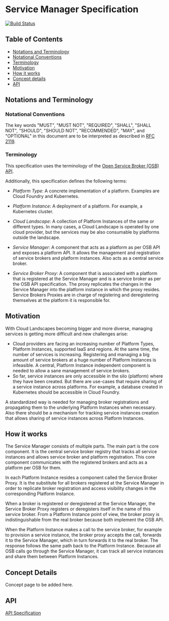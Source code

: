 # Service Manager Specification


[![Build Status](https://travis-ci.org/Peripli/specification.svg?branch=master)](https://travis-ci.org/Peripli/specification)


## Table of Contents

 - [Notations and Terminology](#notations-and-terminology)
  - [Notational Conventions](#notational-conventions)
  - [Terminology](#terminology)
 - [Motivation](#motivation)
 - [How it works](#how-it-works)
 - [Concept details](#concept-details)
 - [API](#api)

## Notations and Terminology

### Notational Conventions

The key words "MUST", "MUST NOT", "REQUIRED", "SHALL", "SHALL NOT", "SHOULD",
"SHOULD NOT", "RECOMMENDED", "MAY", and "OPTIONAL" in this document are to
be interpreted as described in [RFC 2119](https://tools.ietf.org/html/rfc2119).

### Terminology

This specification uses the terminology of the [Open Service Broker (OSB) API](https://github.com/openservicebrokerapi/servicebroker/).

Additionally, this specification defines the following terms:

- *Platform Type*: A concrete implementation of a platform. Examples are Cloud Foundry and Kubernetes.

- *Platform Instance*: A deployment of a platform. For example, a Kubernetes cluster.

- *Cloud Landscape*: A collection of Platform Instances of the same or different types.
  In many cases, a Cloud Landscape is operated by one cloud provider,
  but the services may be also consumable by platforms outside the landscape.

- *Service Manager*: A component that acts as a platform as per OSB API and exposes a platform API.
  It allows the management and registration of service brokers and platform instances.
  Also acts as a central service broker.

- *Service Broker Proxy*:	A component that is associated with a platform that is registered at the Service Manager
  and is a service broker as per the OSB API specification.
  The proxy replicates the changes in the Service Manager into the platform instance in which the proxy resides.
  Service Brokers Proxies are in charge of registering and deregistering themselves at the platform it is responsible for.

## Motivation 

With Cloud Landscapes becoming bigger and more diverse, managing services is getting more difficult and new challenges arise:

 * Cloud providers are facing an increasing number of Platform Types, Platform Instances, supported IaaS and regions.
 At the same time, the number of services is increasing.
 Registering and managing a big amount of service brokers at a huge number of Platform Instances is infeasible.
 A central, Platform Instance independent component is needed to allow a sane management of service brokers.
 * So far, service instances are only accessible in the silo (platform) where they have been created. 
 But there are use-cases that require sharing of a service instance across platforms.
 For example, a database created in Kubernetes should be accessible in Cloud Foundry. 
 
A standardized way is needed for managing broker registrations and propagating them
to the underlying Platform Instances when necessary. Also there should be a mechanism for tracking service instances creation
that allows sharing of service instances across Platform Instances.

## How it works

The Service Manager consists of multiple parts.
The main part is the core component.
It is the central service broker registry that tracks all service instances and allows service broker and platform registration.
This core component communicates with the registered brokers and acts as a platform per OSB for them.

In each Platform Instance resides a component called the Service Broker Proxy.
It is the substitute for all brokers registered at the Service Manager
in order to replicate broker registration and access visibility changes in the corresponding Platform Instance.

When a broker is registered or deregistered at the Service Manager,
the Service Broker Proxy registers or deregisters itself in the name of this service broker.
From a Platform Instance point of view, the broker proxy is indistinguishable from the real broker because both implement the OSB API.

When the Platform Instance makes a call to the service broker, for example to provision a service instance,
the broker proxy accepts the call, forwards it to the Service Manager, which in turn forwards it to the real broker.
The response follows the same path back to the Platform Instance.
Because all OSB calls go through the Service Manager, it can track all service instances and share them between Platform Instances.

## Concept Details
Concept page to be added here.

## API

[API Specification](./api.md)
